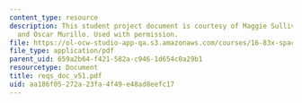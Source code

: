 ```yaml
---
content_type: resource
description: This student project document is courtesy of Maggie Sullivan, Leah Soffer,
  and Oscar Murillo. Used with permission.
file: https://ol-ocw-studio-app-qa.s3.amazonaws.com/courses/16-83x-space-systems-engineering-spring-2002-spring-2003/aa186f05272a23fa4f49e48ad8eefc17_reqs_doc_v51.pdf
file_type: application/pdf
parent_uid: 659a2b64-f421-582a-c946-1d654c0a29b1
resourcetype: Document
title: reqs_doc_v51.pdf
uid: aa186f05-272a-23fa-4f49-e48ad8eefc17
---
```

